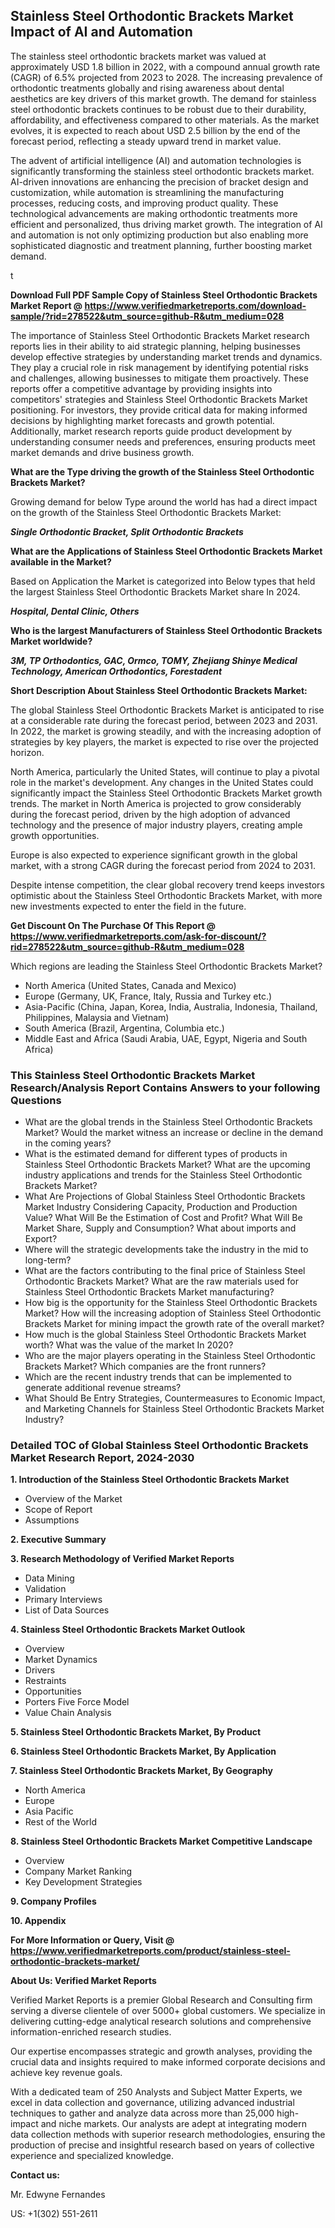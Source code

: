 <h2>Stainless Steel Orthodontic Brackets Market Impact of AI and Automation</h2><p>The stainless steel orthodontic brackets market was valued at approximately USD 1.8 billion in 2022, with a compound annual growth rate (CAGR) of 6.5% projected from 2023 to 2028. The increasing prevalence of orthodontic treatments globally and rising awareness about dental aesthetics are key drivers of this market growth. The demand for stainless steel orthodontic brackets continues to be robust due to their durability, affordability, and effectiveness compared to other materials. As the market evolves, it is expected to reach about USD 2.5 billion by the end of the forecast period, reflecting a steady upward trend in market value.</p><p>The advent of artificial intelligence (AI) and automation technologies is significantly transforming the stainless steel orthodontic brackets market. AI-driven innovations are enhancing the precision of bracket design and customization, while automation is streamlining the manufacturing processes, reducing costs, and improving product quality. These technological advancements are making orthodontic treatments more efficient and personalized, thus driving market growth. The integration of AI and automation is not only optimizing production but also enabling more sophisticated diagnostic and treatment planning, further boosting market demand.</p>t</p><p id="" class=""><strong>Download Full PDF Sample Copy of Stainless Steel Orthodontic Brackets Market Report @ <a href="https://www.verifiedmarketreports.com/download-sample/?rid=278522&utm_source=github-R&utm_medium=028" target="_blank">https://www.verifiedmarketreports.com/download-sample/?rid=278522&utm_source=github-R&utm_medium=028</a></strong></p><p>The importance of&nbsp;Stainless Steel Orthodontic Brackets Market research reports lies in their ability to aid strategic planning, helping businesses develop effective strategies by understanding market trends and dynamics. They play a crucial role in risk management by identifying potential risks and challenges, allowing businesses to mitigate them proactively. These reports offer a competitive advantage by providing insights into competitors' strategies and Stainless Steel Orthodontic Brackets Market positioning. For investors, they provide critical data for making informed decisions by highlighting market forecasts and growth potential. Additionally, market research reports guide product development by understanding consumer needs and preferences, ensuring products meet market demands and drive business growth.</p><p><strong>What are the&nbsp;Type driving the growth of the Stainless Steel Orthodontic Brackets Market?</strong></p><p id="" class="">Growing demand for below Type around the world has had a direct impact on the growth of the Stainless Steel Orthodontic Brackets Market:</p><em><strong>Single Orthodontic Bracket, Split Orthodontic Brackets</strong></em></p><strong>What are the&nbsp;Applications&nbsp;of Stainless Steel Orthodontic Brackets Market available in the Market?</strong></p><p id="" class="">Based on Application the Market is categorized into Below types that held the largest Stainless Steel Orthodontic Brackets Market share In 2024.</p><em><strong>Hospital, Dental Clinic, Others</strong></em></p><strong>Who is the largest Manufacturers of Stainless Steel Orthodontic Brackets Market worldwide?</strong></p><p><em><strong>3M, TP Orthodontics, GAC, Ormco, TOMY, Zhejiang Shinye Medical Technology, American Orthodontics, Forestadent</strong></em></p><p id="" class=""><strong>Short Description About Stainless Steel Orthodontic Brackets Market:</strong></p><p>The global Stainless Steel Orthodontic Brackets Market is anticipated to rise at a considerable rate during the forecast period, between 2023 and 2031. In 2022, the market is growing steadily, and with the increasing adoption of strategies by key players, the market is expected to rise over the projected horizon.</p><p>North America, particularly the United States, will continue to play a pivotal role in the market's development. Any changes in the United States could significantly impact the Stainless Steel Orthodontic Brackets Market growth trends. The market in North America is projected to grow considerably during the forecast period, driven by the high adoption of advanced technology and the presence of major industry players, creating ample growth opportunities.</p><p>Europe is also expected to experience significant growth in the global market, with a strong CAGR during the forecast period from 2024 to 2031.</p><p>Despite intense competition, the clear global recovery trend keeps investors optimistic about the Stainless Steel Orthodontic Brackets Market, with more new investments expected to enter the field in the future.</p><p id="" class=""><strong>Get Discount On The Purchase Of This Report @ <a href="https://www.verifiedmarketreports.com/ask-for-discount/?rid=278522&utm_source=github-R&utm_medium=028" target="_blank">https://www.verifiedmarketreports.com/ask-for-discount/?rid=278522&utm_source=github-R&utm_medium=028</a></strong></p>Which regions are leading the Stainless Steel Orthodontic Brackets Market?</p><ul><li>North America (United States, Canada and Mexico)</li><li>Europe (Germany, UK, France, Italy, Russia and Turkey etc.)</li><li>Asia-Pacific (China, Japan, Korea, India, Australia, Indonesia, Thailand, Philippines, Malaysia and Vietnam)</li><li>South America (Brazil, Argentina, Columbia etc.)</li><li>Middle East and Africa (Saudi Arabia, UAE, Egypt, Nigeria and South Africa)</li></ul><h3 id="" class="">This Stainless Steel Orthodontic Brackets Market Research/Analysis Report Contains Answers to your following Questions</h3><ul><li>What are the global trends in the Stainless Steel Orthodontic Brackets Market? Would the market witness an increase or decline in the demand in the coming years?</li><li>What is the estimated demand for different types of products in Stainless Steel Orthodontic Brackets Market? What are the upcoming industry applications and trends for the Stainless Steel Orthodontic Brackets Market?</li><li>What Are Projections of Global Stainless Steel Orthodontic Brackets Market Industry Considering Capacity, Production and Production Value? What Will Be the Estimation of Cost and Profit? What Will Be Market Share, Supply and Consumption? What about imports and Export?</li><li>Where will the strategic developments take the industry in the mid to long-term?</li><li>What are the factors contributing to the final price of Stainless Steel Orthodontic Brackets Market? What are the raw materials used for Stainless Steel Orthodontic Brackets Market manufacturing?</li><li>How big is the opportunity for the Stainless Steel Orthodontic Brackets Market? How will the increasing adoption of Stainless Steel Orthodontic Brackets Market for mining impact the growth rate of the overall market?</li><li>How much is the global Stainless Steel Orthodontic Brackets Market worth? What was the value of the market In 2020?</li><li>Who are the major players operating in the Stainless Steel Orthodontic Brackets Market? Which companies are the front runners?</li><li>Which are the recent industry trends that can be implemented to generate additional revenue streams?</li><li>What Should Be Entry Strategies, Countermeasures to Economic Impact, and Marketing Channels for Stainless Steel Orthodontic Brackets Market Industry?</li></ul><h3 id="" class="">Detailed TOC of Global Stainless Steel Orthodontic Brackets Market Research Report, 2024-2030</h3><p id="" class=""><strong>1. Introduction of the Stainless Steel Orthodontic Brackets Market</strong></p><ul><li>Overview of the Market</li><li>Scope of Report</li><li>Assumptions</li></ul><p id="" class=""><strong>2. Executive Summary</strong></p><p id="" class=""><strong>3. Research Methodology of Verified Market Reports</strong></p><ul><li>Data Mining</li><li>Validation</li><li>Primary Interviews</li><li>List of Data Sources</li></ul><p id="" class=""><strong>4. Stainless Steel Orthodontic Brackets Market Outlook</strong></p><ul><li>Overview</li><li>Market Dynamics</li><li>Drivers</li><li>Restraints</li><li>Opportunities</li><li>Porters Five Force Model</li><li>Value Chain Analysis</li></ul><p id="" class=""><strong>5. Stainless Steel Orthodontic Brackets Market, By Product</strong></p><p id="" class=""><strong>6. Stainless Steel Orthodontic Brackets Market, By Application</strong></p><p id="" class=""><strong>7. Stainless Steel Orthodontic Brackets Market, By Geography</strong></p><ul><li>North America</li><li>Europe</li><li>Asia Pacific</li><li>Rest of the World</li></ul><p id="" class=""><strong>8. Stainless Steel Orthodontic Brackets Market Competitive Landscape</strong></p><ul><li>Overview</li><li>Company Market Ranking</li><li>Key Development Strategies</li></ul><p id="" class=""><strong>9. Company Profiles</strong></p><p id="" class=""><strong>10. Appendix</strong></p><p id="" class=""><strong>For More Information or Query, Visit @ <a href="https://www.verifiedmarketreports.com/product/stainless-steel-orthodontic-brackets-market/" target="_blank">https://www.verifiedmarketreports.com/product/stainless-steel-orthodontic-brackets-market/</a></strong></p><p id="" class=""><strong>About Us: Verified Market Reports</strong></p><p id="" class="">Verified Market Reports is a premier Global Research and Consulting firm serving a diverse clientele of over 5000+ global customers. We specialize in delivering cutting-edge analytical research solutions and comprehensive information-enriched research studies.</p><p id="" class="">Our expertise encompasses strategic and growth analyses, providing the crucial data and insights required to make informed corporate decisions and achieve key revenue goals.</p><p id="" class="">With a dedicated team of 250 Analysts and Subject Matter Experts, we excel in data collection and governance, utilizing advanced industrial techniques to gather and analyze data across more than 25,000 high-impact and niche markets. Our analysts are adept at integrating modern data collection methods with superior research methodologies, ensuring the production of precise and insightful research based on years of collective experience and specialized knowledge.</p><p id="" class=""><strong>Contact us:</strong></p><p id="" class="">Mr. Edwyne Fernandes</p><p id="" class="">US: +1(302) 551-2611</p>